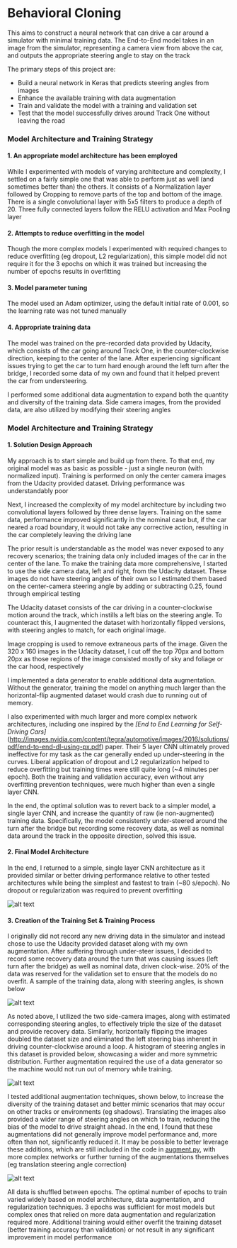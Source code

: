 # **Behavioral Cloning**

This aims to construct a neural network that can drive a car around a simulator with minimal training data.  The End-to-End model takes in an image from the simulator, representing a camera view from above the car, and outputs the appropriate steering angle to stay on the track

The primary steps of this project are:
* Build a neural network in Keras that predicts steering angles from images
* Enhance the available training with data augmentation
* Train and validate the model with a training and validation set
* Test that the model successfully drives around Track One without leaving the road

[//]: # (Image References)

[image1]: ./output/training_data_sample.png "Training Data Sample"
[image2]: ./output/data_histogram.png "Data Histogram"
[image3]: ./output/data_augmentation.png "Data Augmentation"
[image4]: ./output/model_architecture.png "Model Diagram"


### Model Architecture and Training Strategy

#### 1. An appropriate model architecture has been employed

While I experimented with models of varying architecture and complexity, I settled on a fairly simple one that was able to perform just as well (and sometimes better than) the others.  It consists of a Normalization layer followed by Cropping to remove parts of the top and bottom of the image.  There is a single convolutional layer with 5x5 filters to produce a depth of 20.  Three fully connected layers follow the RELU activation and Max Pooling layer

#### 2. Attempts to reduce overfitting in the model

Though the more complex models I experimented with required changes to reduce overfitting (eg dropout, L2 regularization), this simple model did not require it for the 3 epochs on which it was trained but increasing the number of epochs results in overfitting

#### 3. Model parameter tuning

The model used an Adam optimizer, using the default initial rate of 0.001, so the learning rate was not tuned manually

#### 4. Appropriate training data

The model was trained on the pre-recorded data provided by Udacity, which consists of the car going around Track One, in the counter-clockwise direction, keeping to the center of the lane.  After experiencing significant issues trying to get the car to turn hard enough around the left turn after the bridge, I recorded some data of my own and found that it helped prevent the car from understeering.

I performed some additional data augmentation to expand both the quantity and diversity of the training data.  Side camera images, from the provided data, are also utilized by modifying their steering angles

### Model Architecture and Training Strategy

#### 1. Solution Design Approach

My approach is to start simple and build up from there.  To that end, my original model was as basic as possible - just a single neuron (with normalized input).  Training is performed on only the center camera images from the Udacity provided dataset.  Driving performance was understandably poor

Next, I increased the complexity of my model architecture by including two convolutional layers followed by three dense layers.  Training on the same data, performance improved significantly in the nominal case but, if the car neared a road boundary, it would not take any corrective action, resulting in the car completely leaving the driving lane

The prior result is understandable as the model was never exposed to any recovery scenarios; the training data only included images of the car in the center of the lane.  To make the training data more comprehensive, I started to use the side camera data, left and right, from the Udacity dataset.  These images do not have steering angles of their own so I estimated them based on the center-camera steering angle by adding or subtracting 0.25, found through empirical testing

The Udacity dataset consists of the car driving in a counter-clockwise motion around the track, which instills a left bias on the steering angle.  To counteract this, I augmented the dataset with horizontally flipped versions, with steering angles to match, for each original image.

Image cropping is used to remove extraneous parts of the image.  Given the 320 x 160 images in the Udacity dataset, I cut off the top 70px and bottom 20px as those regions of the image consisted mostly of sky and foliage or the car hood, respectively

I implemented a data generator to enable additional data augmentation.  Without the generator, training the model on anything much larger than the horizontal-flip augmented dataset would crash due to running out of memory.

I also experimented with much larger and more complex network architectures, including one inspired by the *[End to End Learning for Self-Driving Cars]*(http://images.nvidia.com/content/tegra/automotive/images/2016/solutions/pdf/end-to-end-dl-using-px.pdf) paper.  Their 5 layer CNN ultimately proved ineffective for my task as the car generally ended up under-steering in the curves.  Liberal application of dropout and L2 regularization helped to reduce overfitting but training times were still quite long (~4 minutes per epoch).  Both the training and validation accuracy, even without any overfitting prevention techniques, were much higher than even a single layer CNN.

In the end, the optimal solution was to revert back to a simpler model, a single layer CNN, and increase the quantity of raw (ie non-augmented) training data.  Specifically, the model consistently under-steered around the turn after the bridge but recording some recovery data, as well as nominal data around the track in the opposite direction, solved this issue.

#### 2. Final Model Architecture

In the end, I returned to a simple, single layer CNN architecture as it provided similar or better driving performance relative to other tested architectures while being the simplest and fastest to train (~80 s/epoch).  No dropout or regularization was required to prevent overfitting

![alt text][image4]

#### 3. Creation of the Training Set & Training Process

I originally did not record any new driving data in the simulator and instead chose to use the Udacity provided dataset along with my own augmentation.  After suffering through under-steer issues, I decided to record some recovery data around the turn that was causing issues (left turn after the bridge) as well as nominal data, driven clock-wise.  20% of the data was reserved for the validation set to ensure that the models do no overfit.  A sample of the training data, along with steering angles, is shown below

![alt text][image1]

As noted above, I utilized the two side-camera images, along with estimated corresponding steering angles, to effectively triple the size of the dataset and provide recovery data.  Similarly, horizontally flipping the images doubled the dataset size and eliminated the left steering bias inherent in driving counter-clockwise around a loop.  A histogram of steering angles in this dataset is provided below, showcasing a wider and more symmetric distribution.  Further augmentation required the use of a data generator so the machine would not run out of memory while training.

![alt text][image2]

I tested additional augmentation techniques, shown below, to increase the diversity of the training dataset and better mimic scenarios that may occur on other tracks or environments (eg shadows).  Translating the images also provided a wider range of steering angles on which to train, reducing the bias of the model to drive straight ahead.  In the end, I found that these augmentations did not generally improve model performance and, more often than not, significantly reduced it.  It may be possible to better leverage these additions, which are still included in the code in [augment.py](./augment.py), with more complex networks or further turning of the augmentations themselves (eg translation steering angle correction)

![alt text][image3]

All data is shuffled between epochs.  The optimal number of epochs to train varied widely based on model architecture, data augmentation, and regularization techniques.  3 epochs was sufficient for most models but complex ones that relied on more data augmentation and regularization required more.  Additional training would either overfit the training dataset (better training accuracy than validation) or not result in any significant improvement in model performance
